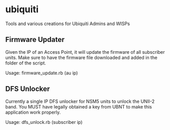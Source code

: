 ubiquiti
========

Tools and various creations for Ubiquiti Admins and WISPs

Firmware Updater
----------------

Given the IP of an Access Point, it will update the firmware of all subscriber units. Make sure to have the firmware file downloaded and added in the folder of the script.

Usage: firmware_update.rb (au ip)

DFS Unlocker
------------

Currently a single IP DFS unlocker for NSM5 units to unlock the UNII-2 band. You MUST have legally obtained a key from UBNT to make this application work properly.

Usage: dfs_unlock.rb (subscriber ip)
